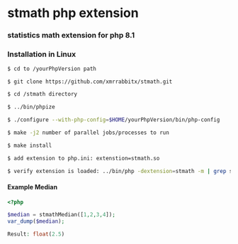 # stmath php extension
### statistics math extension for php 8.1
### Installation in Linux
```bash
$ cd to /yourPhpVersion path
```
```
$ git clone https://github.com/xmrrabbitx/stmath.git 
```
```bash
$ cd /stmath directory
```
```bash
$ ../bin/phpize
```
```bash
$ ./configure --with-php-config=$HOME/yourPhpVersion/bin/php-config
```
```bash
$ make -j2 number of parallel jobs/processes to run
```
```bash
$ make install
```
```bash
$ add extension to php.ini: extenstion=stmath.so
```
```bash
$ verify extension is loaded: ../bin/php -dextension=stmath -m | grep stmathsh
```

#### Example Median
```php
<?php

$median = stmathMedian([1,2,3,4]);
var_dump($median);

Result: float(2.5)
```
